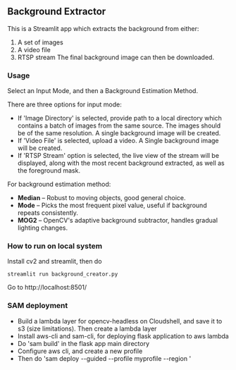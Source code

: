 ## Background Extractor

This is a Streamlit app which extracts the background from either:   
1. A set of images
2. A video file
3. RTSP stream
The final background image can then be downloaded.


### Usage
Select an Input Mode, and then a Background Estimation Method.

There are three options for input mode:  
 - If 'Image Directory' is selected, provide path to a local directory which contains a batch of images from the same source. The images should be of the same resolution. A single background image will be created.
 - If 'Video File' is selected, upload a video. A Single background image will be created.
 - If 'RTSP Stream' option is selected, the live view of the stream will be displayed, along with the most recent background extracted, as well as the foreground mask.

For background estimation method:    
- **Median** – Robust to moving objects, good general choice.   
- **Mode** – Picks the most frequent pixel value, useful if background repeats consistently.   
- **MOG2** – OpenCV's adaptive background subtractor, handles gradual lighting changes.   


### How to run on local system   
Install cv2 and streamlit, then do

`streamlit run background_creator.py   `

Go to http://localhost:8501/


### SAM deployment
- Build a lambda layer for opencv-headless on Cloudshell, and save it to s3 (size limitations). Then create a lambda layer
- Install aws-cli and sam-cli, for deploying flask application to aws lambda
- Do 'sam build' in the flask app main directory
- Configure aws cli, and create a new profile
- Then do 'sam deploy --guided --profile myprofile --region <region>'



